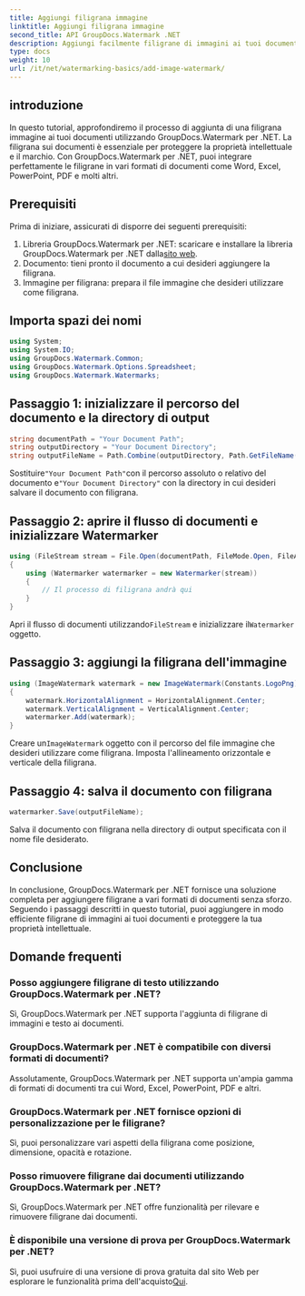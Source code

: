 ```yaml
---
title: Aggiungi filigrana immagine
linktitle: Aggiungi filigrana immagine
second_title: API GroupDocs.Watermark .NET
description: Aggiungi facilmente filigrane di immagini ai tuoi documenti utilizzando GroupDocs.Watermark per .NET. Proteggi la tua proprietà intellettuale con facilità.
type: docs
weight: 10
url: /it/net/watermarking-basics/add-image-watermark/
---
```

## introduzione
In questo tutorial, approfondiremo il processo di aggiunta di una filigrana immagine ai tuoi documenti utilizzando GroupDocs.Watermark per .NET. La filigrana sui documenti è essenziale per proteggere la proprietà intellettuale e il marchio. Con GroupDocs.Watermark per .NET, puoi integrare perfettamente le filigrane in vari formati di documenti come Word, Excel, PowerPoint, PDF e molti altri.
## Prerequisiti
Prima di iniziare, assicurati di disporre dei seguenti prerequisiti:
1.  Libreria GroupDocs.Watermark per .NET: scaricare e installare la libreria GroupDocs.Watermark per .NET dalla[sito web](https://releases.groupdocs.com/Watermark/net/).
2. Documento: tieni pronto il documento a cui desideri aggiungere la filigrana.
3. Immagine per filigrana: prepara il file immagine che desideri utilizzare come filigrana.

## Importa spazi dei nomi
```csharp
using System;
using System.IO;
using GroupDocs.Watermark.Common;
using GroupDocs.Watermark.Options.Spreadsheet;
using GroupDocs.Watermark.Watermarks;
```
## Passaggio 1: inizializzare il percorso del documento e la directory di output
```csharp
string documentPath = "Your Document Path";
string outputDirectory = "Your Document Directory";
string outputFileName = Path.Combine(outputDirectory, Path.GetFileName(documentPath));
```
 Sostituire`"Your Document Path"`con il percorso assoluto o relativo del documento e`"Your Document Directory"` con la directory in cui desideri salvare il documento con filigrana.
## Passaggio 2: aprire il flusso di documenti e inizializzare Watermarker
```csharp
using (FileStream stream = File.Open(documentPath, FileMode.Open, FileAccess.ReadWrite))
{
    using (Watermarker watermarker = new Watermarker(stream))
    {
        // Il processo di filigrana andrà qui
    }
}
```
 Apri il flusso di documenti utilizzando`FileStream` e inizializzare il`Watermarker` oggetto.
## Passaggio 3: aggiungi la filigrana dell'immagine
```csharp
using (ImageWatermark watermark = new ImageWatermark(Constants.LogoPng))
{
    watermark.HorizontalAlignment = HorizontalAlignment.Center;
    watermark.VerticalAlignment = VerticalAlignment.Center;
    watermarker.Add(watermark);
}
```
 Creare un`ImageWatermark` oggetto con il percorso del file immagine che desideri utilizzare come filigrana. Imposta l'allineamento orizzontale e verticale della filigrana.
## Passaggio 4: salva il documento con filigrana
```csharp
watermarker.Save(outputFileName);
```
Salva il documento con filigrana nella directory di output specificata con il nome file desiderato.

## Conclusione
In conclusione, GroupDocs.Watermark per .NET fornisce una soluzione completa per aggiungere filigrane a vari formati di documenti senza sforzo. Seguendo i passaggi descritti in questo tutorial, puoi aggiungere in modo efficiente filigrane di immagini ai tuoi documenti e proteggere la tua proprietà intellettuale.
## Domande frequenti
### Posso aggiungere filigrane di testo utilizzando GroupDocs.Watermark per .NET?
Sì, GroupDocs.Watermark per .NET supporta l'aggiunta di filigrane di immagini e testo ai documenti.
### GroupDocs.Watermark per .NET è compatibile con diversi formati di documenti?
Assolutamente, GroupDocs.Watermark per .NET supporta un'ampia gamma di formati di documenti tra cui Word, Excel, PowerPoint, PDF e altri.
### GroupDocs.Watermark per .NET fornisce opzioni di personalizzazione per le filigrane?
Sì, puoi personalizzare vari aspetti della filigrana come posizione, dimensione, opacità e rotazione.
### Posso rimuovere filigrane dai documenti utilizzando GroupDocs.Watermark per .NET?
Sì, GroupDocs.Watermark per .NET offre funzionalità per rilevare e rimuovere filigrane dai documenti.
### È disponibile una versione di prova per GroupDocs.Watermark per .NET?
 Sì, puoi usufruire di una versione di prova gratuita dal sito Web per esplorare le funzionalità prima dell'acquisto[Qui](https://releases.groupdocs.com/).